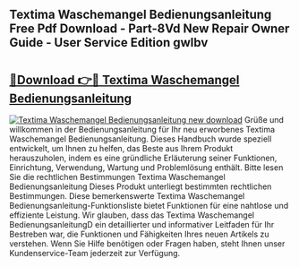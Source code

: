 ## Textima Waschemangel Bedienungsanleitung Free Pdf Download - Part-8Vd New Repair Owner Guide - User Service Edition gwlbv

# <h2><a href="http://df3hk1.blite.top/?on=Textima+Waschemangel+Bedienungsanleitung">🔗Download 👉🔴 Textima Waschemangel Bedienungsanleitung</a></h2>

[![Textima Waschemangel Bedienungsanleitung new download](https://i.imgur.com/lujVjoI.png)](http://df3hk1.blite.top/?on=Textima+Waschemangel+Bedienungsanleitung)
Grüße und willkommen in der Bedienungsanleitung für Ihr neu erworbenes Textima Waschemangel Bedienungsanleitung. Dieses Handbuch wurde speziell entwickelt, um Ihnen zu helfen, das Beste aus Ihrem Produkt herauszuholen, indem es eine gründliche Erläuterung seiner Funktionen, Einrichtung, Verwendung, Wartung und Problemlösung enthält. Bitte lesen Sie die rechtlichen Bestimmungen Textima Waschemangel Bedienungsanleitung Dieses Produkt unterliegt bestimmten rechtlichen Bestimmungen. Diese bemerkenswerte Textima Waschemangel Bedienungsanleitung-Funktionsliste bietet Funktionen für eine nahtlose und effiziente Leistung. Wir glauben, dass das Textima Waschemangel BedienungsanleitungD ein detaillierter und informativer Leitfaden für Ihr Bestreben war, die Funktionen und Fähigkeiten Ihres neuen Artikels zu verstehen. Wenn Sie Hilfe benötigen oder Fragen haben, steht Ihnen unser Kundenservice-Team jederzeit zur Verfügung.
